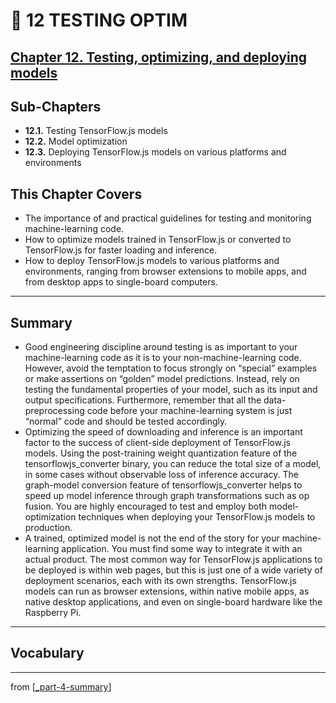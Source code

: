 # 💊 12 TESTING OPTIM

## [**Chapter 12.** Testing, optimizing, and deploying models]()

## Sub-Chapters

- **12.1.** Testing TensorFlow.js models
- **12.2.** Model optimization
- **12.3.** Deploying TensorFlow.js models on various platforms and environments

## This Chapter Covers

- The importance of and practical guidelines for testing and monitoring machine-learning code.
- How to optimize models trained in TensorFlow.js or converted to TensorFlow.js for faster loading and inference.
- How to deploy TensorFlow.js models to various platforms and environments, ranging from browser extensions to mobile apps, and from desktop apps to single-board computers.

---

## Summary

- Good engineering discipline around testing is as important to your machine-learning code as it is to your non-machine-learning code. However, avoid the temptation to focus strongly on “special” examples or make assertions on “golden” model predictions. Instead, rely on testing the fundamental properties of your model, such as its input and output specifications. Furthermore, remember that all the data-preprocessing code before your machine-learning system is just “normal” code and should be tested accordingly.
- Optimizing the speed of downloading and inference is an important factor to the success of client-side deployment of TensorFlow.js models. Using the post-training weight quantization feature of the tensorflowjs_converter binary, you can reduce the total size of a model, in some cases without observable loss of inference accuracy. The graph-model conversion feature of tensorflowjs_converter helps to speed up model inference through graph transformations such as op fusion. You are highly encouraged to test and employ both model-optimization techniques when deploying your TensorFlow.js models to production.
- A trained, optimized model is not the end of the story for your machine-learning application. You must find some way to integrate it with an actual product. The most common way for TensorFlow.js applications to be deployed is within web pages, but this is just one of a wide variety of deployment scenarios, each with its own strengths. TensorFlow.js models can run as browser extensions, within native mobile apps, as native desktop applications, and even on single-board hardware like the Raspberry Pi.

---

## **Vocabulary**

---
from [[_part-4-summary]]

[//begin]: # "Autogenerated link references for markdown compatibility"
[_part-4-summary]: ../_part-4-summary.md "Part 4 Summary"
[//end]: # "Autogenerated link references"